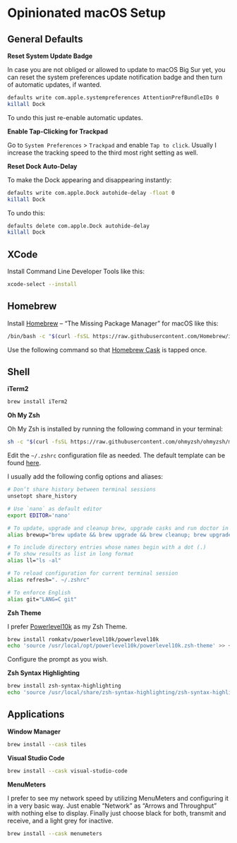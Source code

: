 # Opinionated macOS Setup

## General Defaults

**Reset System Update Badge**

In case you are not obliged or allowed to update to macOS Big Sur yet, you can reset the system preferences update notification badge and then turn of automatic updates, if wanted.

```bash
defaults write com.apple.systempreferences AttentionPrefBundleIDs 0
killall Dock
```

To undo this just re-enable automatic updates.

**Enable Tap-Clicking for Trackpad**

Go to `System Preferences` > `Trackpad` and enable `Tap to click`. Usually I increase the tracking speed to the third most right setting as well.

**Reset Dock Auto-Delay**

To make the Dock appearing and disappearing instantly:

```bash
defaults write com.apple.Dock autohide-delay -float 0
killall Dock
```

To undo this:

```bash
defaults delete com.apple.Dock autohide-delay
killall Dock
```

## XCode

Install Command Line Developer Tools like this:

```bash
xcode-select --install
```

## Homebrew

Install [Homebrew](https://brew.sh) – “The Missing Package Manager” for macOS like this:

```bash
/bin/bash -c "$(curl -fsSL https://raw.githubusercontent.com/Homebrew/install/HEAD/install.sh)"
```

Use the following command so that [Homebrew Cask](https://github.com/Homebrew/homebrew-cask) is tapped once.

## Shell

**iTerm2**

```bash
brew install iTerm2
```

**Oh My Zsh**

Oh My Zsh is installed by running the following command in your terminal:

```bash
sh -c "$(curl -fsSL https://raw.githubusercontent.com/ohmyzsh/ohmyzsh/master/tools/install.sh)"
```

Edit the `~/.zshrc` configuration file as needed. The default template can be found [here](https://raw.githubusercontent.com/ohmyzsh/ohmyzsh/master/templates/zshrc.zsh-template).

I usually add the following config options and aliases:

```bash
# Don’t share history between terminal sessions
unsetopt share_history

# Use `nano` as default editor
export EDITOR='nano'

# To update, upgrade and cleanup brew, upgrade casks and run doctor in one command
alias brewup="brew update && brew upgrade && brew cleanup; brew upgrade --cask; brew doctor"

# To include directory entries whose names begin with a dot (.)
# To show results as list in long format
alias ll="ls -al"

# To reload configuration for current terminal session
alias refresh=". ~/.zshrc"

# To enforce English
alias git="LANG=C git"
```

**Zsh Theme**

I prefer [Powerlevel10k](https://github.com/romkatv/powerlevel10k) as my Zsh Theme.

```bash
brew install romkatv/powerlevel10k/powerlevel10k
echo 'source /usr/local/opt/powerlevel10k/powerlevel10k.zsh-theme' >> ~/.zshrc
```

Configure the prompt as you wish.

**Zsh Syntax Highlighting**

```bash
brew install zsh-syntax-highlighting
echo 'source /usr/local/share/zsh-syntax-highlighting/zsh-syntax-highlighting.zsh' >> ~/.zshrc
```

## Applications

**Window Manager**

```bash
brew install --cask tiles
```

**Visual Studio Code**

```bash
brew install --cask visual-studio-code
```

**MenuMeters**

I prefer to see my network speed by utilizing MenuMeters and configuring it in a very basic way. Just enable “Network” as “Arrows and Throughput” with nothing else to display. Finally just choose black for both, transmit and receive, and a light grey for inactive.

```bash
brew install --cask menumeters
```
